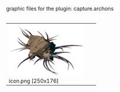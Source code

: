 graphic files for the plugin: capture.archons<br>
<br>
<table>
	<tr valign="bottom">
		<td><a href="https://github.com/Nova1422/plugins/blob/main/myplugins/capture.archons/icon.png"><img src="https://raw.githubusercontent.com/Nova1422/plugins/refs/heads/main/myplugins/capture.archons/icon.png" width="200"></a><br>
		icon.png [250x176]</td>
		<td></td>
		<td></td>
	</tr>
</table>
